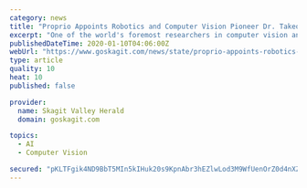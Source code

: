 ```yaml
---
category: news
title: "Proprio Appoints Robotics and Computer Vision Pioneer Dr. Takeo Kanade to Advisory Board"
excerpt: "One of the world's foremost researchers in computer vision and robotics, Dr. Kanade is the U.A. and Helen Whitaker Professor of Computer Science and Robotics at Carnegie Mellon University ..."
publishedDateTime: 2020-01-10T04:06:00Z
webUrl: "https://www.goskagit.com/news/state/proprio-appoints-robotics-and-computer-vision-pioneer-dr-takeo-kanade/article_aa0397dd-0bf2-5c5a-848e-6e24fb198e88.html"
type: article
quality: 10
heat: 10
published: false

provider:
  name: Skagit Valley Herald
  domain: goskagit.com

topics:
  - AI
  - Computer Vision

secured: "pKLTFgik4ND9BbT5MIn5kIHuk20s9KpnAbr3hEZlwLod3M9WfUenOrZ0d4nXZUU1cmWNfhQI/aO1PoIKEiX5HPQn7xDgxoo8P66bu8NP5bm/jq/iQlb9Ay4mRy1AJ0TawZkXb66dMh+LcGYZViUwFmzO40srRffunUhUFfhaAwghk/T5vGEiLgIDsbIzcyGkAFLLEAxuGhjcg8y48qqB452hQaT+AXdhzN12tS21Ob6wvpCEXtw7MJ1mBE+FtYJ0svb55fMd0f6pqRHYs4WZ8RqTQ3ocZCr1izK6DfoPaf4FbpJd0nqe5iCWXiF3gInl;QTTdyEB39o3dE6YsbuDiAw=="
---
```


